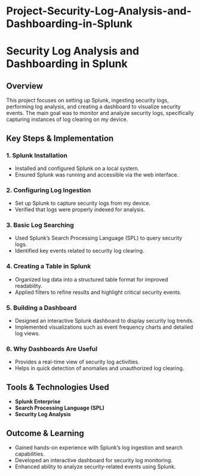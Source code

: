 # Project-Security-Log-Analysis-and-Dashboarding-in-Splunk

# Security Log Analysis and Dashboarding in Splunk

## Overview
This project focuses on setting up Splunk, ingesting security logs, performing log analysis, and creating a dashboard to visualize security events. The main goal was to monitor and analyze security logs, specifically capturing instances of log clearing on my device.

## Key Steps & Implementation

### 1. Splunk Installation
- Installed and configured Splunk on a local system.
- Ensured Splunk was running and accessible via the web interface.

### 2. Configuring Log Ingestion
- Set up Splunk to capture security logs from my device.
- Verified that logs were properly indexed for analysis.

### 3. Basic Log Searching
- Used Splunk’s Search Processing Language (SPL) to query security logs.
- Identified key events related to security log clearing.

### 4. Creating a Table in Splunk
- Organized log data into a structured table format for improved readability.
- Applied filters to refine results and highlight critical security events.

### 5. Building a Dashboard
- Designed an interactive Splunk dashboard to display security log trends.
- Implemented visualizations such as event frequency charts and detailed log views.

### 6. Why Dashboards Are Useful
- Provides a real-time view of security log activities.
- Helps in quick detection of anomalies and unauthorized log clearing.

## Tools & Technologies Used
- **Splunk Enterprise**
- **Search Processing Language (SPL)**
- **Security Log Analysis**

## Outcome & Learning
- Gained hands-on experience with Splunk’s log ingestion and search capabilities.
- Developed an interactive dashboard for security log monitoring.
- Enhanced ability to analyze security-related events using Splunk.
